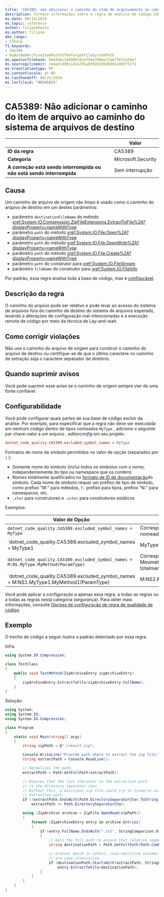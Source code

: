 ```yaml
---
title: 'CA5389: não adicionar o caminho do item de arquivamento ao caminho do sistema de arquivos de destino (análise de código)'
description: Fornece informações sobre a regra de análise de código CA5389, incluindo causas, como corrigir violações e quando suprimir.
ms.date: 08/14/2019
ms.topic: reference
author: filipsebesta
ms.author: filipse
dev_langs:
- CSharp
f1_keywords:
- CA5389
- DoNotAddArchiveItemPathToTheTargetFileSystemPath
ms.openlocfilehash: b6e838c194909c8a3f9ee760ee23abff872a50ef
ms.sourcegitcommit: 2e4adc490c1d2a705a0592b295d606b10b9f51f1
ms.translationtype: MT
ms.contentlocale: pt-BR
ms.lasthandoff: 09/25/2020
ms.locfileid: "96585033"
---
```

# <a name="ca5389-do-not-add-archive-items-path-to-the-target-file-system-path"></a>CA5389: Não adicionar o caminho do item de arquivo ao caminho do sistema de arquivos de destino

| | Valor |
|-|-|
| **ID da regra** |CA5389|
| **Categoria** |Microsoft.Security|
| **A correção está sendo interrompida ou não está sendo interrompida** |Sem interrupção|

## <a name="cause"></a>Causa

Um caminho de arquivo de origem não limpo é usado como o caminho do arquivo de destino em um destes parâmetros:

- parâmetro `destinationFileName` do método <xref:System.IO.Compression.ZipFileExtensions.ExtractToFile%2A?displayProperty=nameWithType>
- parâmetro `path` do método <xref:System.IO.File.Open%2A?displayProperty=nameWithType>
- parâmetro `path` do método <xref:System.IO.File.OpenWrite%2A?displayProperty=nameWithType>
- parâmetro `path` do método <xref:System.IO.File.Create%2A?displayProperty=nameWithType>
- parâmetro `path` do construtor para <xref:System.IO.FileStream>
- parâmetro `fileName` do construtor para <xref:System.IO.FileInfo>

Por padrão, essa regra analisa toda a base de código, mas é [configurável](#configurability).

## <a name="rule-description"></a>Descrição da regra

O caminho do arquivo pode ser relativo e pode levar ao acesso do sistema de arquivos fora do caminho de destino do sistema de arquivos esperado, levando a alterações de configuração mal-intencionadas e à execução remota de código por meio da técnica de Lay-and-wait.

## <a name="how-to-fix-violations"></a>Como corrigir violações

Não use o caminho do arquivo de origem para construir o caminho do arquivo de destino ou certifique-se de que o último caractere no caminho de extração seja o caractere separador de diretório.

## <a name="when-to-suppress-warnings"></a>Quando suprimir avisos

Você pode suprimir esse aviso se o caminho de origem sempre vier de uma fonte confiável.

## <a name="configurability"></a>Configurabilidade

Você pode configurar quais partes de sua base de código excluir da análise. Por exemplo, para especificar que a regra não deve ser executada em nenhum código dentro de tipos nomeados `MyType` , adicione o seguinte par chave-valor a um arquivo *. editorconfig* em seu projeto:

```ini
dotnet_code_quality.CA5389.excluded_symbol_names = MyType
```

Formatos de nome de símbolo permitidos no valor de opção (separados por `|` ):

- Somente nome do símbolo (inclui todos os símbolos com o nome, independentemente do tipo ou namespace que os contém)
- Nomes totalmente qualificados no [formato de ID de documentação](https://github.com/dotnet/csharplang/blob/master/spec/documentation-comments.md#id-string-format)do símbolo. Cada nome de símbolo requer um prefixo de tipo de símbolo, como prefixo "M:" para métodos, `T:` prefixo para tipos, prefixo "N:" para namespaces, etc.
- `.ctor` para construtores e `.cctor` para construtores estáticos

Exemplos:

| Valor de Opção | Resumo |
| --- | --- |
|`dotnet_code_quality.CA5389.excluded_symbol_names = MyType` | Corresponde a todos os símbolos nomeados ' com MyType ' na compilação
|`dotnet_code_quality.CA5389.excluded_symbol_names = MyType1|MyType2` | Corresponde a todos os símbolos denominados ' MyType1 ' ou ' MyType2 ' na compilação
|`dotnet_code_quality.CA5389.excluded_symbol_names = M:NS.MyType.MyMethod(ParamType)` | Corresponde ao método específico ' Meumetodo ' com determinada assinatura totalmente qualificada
|`dotnet_code_quality.CA5389.excluded_symbol_names = M:NS1.MyType1.MyMethod1(ParamType)|M:NS2.MyType2.MyMethod2(ParamType)` | Corresponde aos métodos específicos ' MyMethod1 ' e ' MyMethod2 ' com a respectiva assinatura totalmente qualificada

Você pode aplicar a configuração a apenas essa regra, a todas as regras ou a todas as regras nesta categoria (segurança). Para obter mais informações, consulte [Opções de configuração de regra de qualidade de código](../code-quality-rule-options.md).

## <a name="example"></a>Exemplo

O trecho de código a seguir ilustra o padrão detectado por essa regra.

Infra

```csharp
using System.IO.Compression;

class TestClass
{
    public void TestMethod(ZipArchiveEntry zipArchiveEntry)
    {
        zipArchiveEntry.ExtractToFile(zipArchiveEntry.FullName);
    }
}
```

Solução:

```csharp
using System;
using System.IO;
using System.IO.Compression;

class Program
{
    static void Main(string[] args)
    {
        string zipPath = @".\result.zip";

        Console.WriteLine("Provide path where to extract the zip file:");
        string extractPath = Console.ReadLine();

        // Normalizes the path.
        extractPath = Path.GetFullPath(extractPath);

        // Ensures that the last character on the extraction path
        // is the directory separator char.
        // Without this, a malicious zip file could try to traverse outside of the expected
        // extraction path.
        if (!extractPath.EndsWith(Path.DirectorySeparatorChar.ToString(), StringComparison.Ordinal))
            extractPath += Path.DirectorySeparatorChar;

        using (ZipArchive archive = ZipFile.OpenRead(zipPath))
        {
            foreach (ZipArchiveEntry entry in archive.Entries)
            {
                if (entry.FullName.EndsWith(".txt", StringComparison.OrdinalIgnoreCase))
                {
                    // Gets the full path to ensure that relative segments are removed.
                    string destinationPath = Path.GetFullPath(Path.Combine(extractPath, entry.FullName));

                    // Ordinal match is safest, case-sensitive volumes can be mounted within volumes that
                    // are case-insensitive.
                    if (destinationPath.StartsWith(extractPath, StringComparison.Ordinal))
                        entry.ExtractToFile(destinationPath);
                }
            }
        }
    }
}
```
